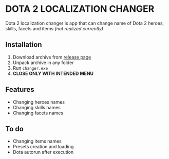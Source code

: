 # DOTA 2 LOCALIZATION CHANGER
Dota 2 localization changer is app that can change name of Dota 2 heroes, skills, facets and items *(not realized currently)*
## Installation
1. Download archive from [release page](https://github.com/r41ngee/dota-lc-cli/releases/latest)
2. Unpack archive in any folder
3. Run `changer.exe`
4. **CLOSE ONLY WITH INTENDED MENU**

## Features
- Changing heroes names
- Changing skills names
- Changing facets names

## To do
- Changing items names
- Presets creation and loading
- Dota autorun after execution
